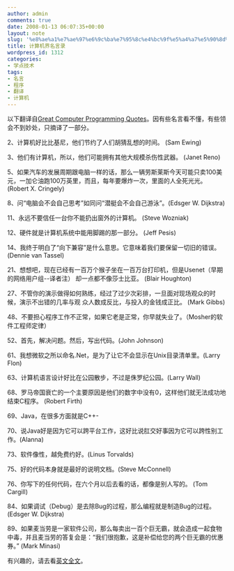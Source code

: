 ```yaml
---
author: admin
comments: true
date: 2008-01-13 06:07:35+00:00
layout: note
slug: '%e8%ae%a1%e7%ae%97%e6%9c%ba%e7%95%8c%e4%bc%9f%e5%a4%a7%e5%90%8d%e8%a8%80%e5%bd%95'
title: 计算机界名言录
wordpress_id: 1312
categories:
- 学点技术
tags:
- 名言
- 程序
- 翻译
- 计算机
---
```


以下翻译自[Great Computer Programming Quotes](http://www.devtopics.com/101-great-computer-programming-quotes/)。因有些名言看不懂，有些领会不到妙处，只摘译了一部分。

2、计算机好比比基尼，他们节约了人们胡猜乱想的时间。 (Sam Ewing)

3、他们有计算机，所以，他们可能拥有其他大规模杀伤性武器。 (Janet Reno)

5、如果汽车的发展周期跟电脑一样的话，那么一辆劳斯莱斯今天可能只卖100美元，一加仑油跑100万英里，而且，每年要爆炸一次，里面的人全死光光。 (Robert X. Cringely)

8、问“电脑会不会自己思考”如同问“潜艇会不会自己游泳”。(Edsger W. Dijkstra)

11、永远不要信任一台你不能扔出窗外的计算机。 (Steve Wozniak)

12、硬件就是计算机系统中能用脚踢的那一部分。 (Jeff Pesis) 

14、我终于明白了“向下兼容”是什么意思。它意味着我们要保留一切旧的错误。(Dennie van Tassel)

21、想想吧，现在已经有一百万个猴子坐在一百万台打印机，但是Usenet（早期的网络用户组--译者注）
却一点都不像莎士比亚。 (Blair Houghton)

27、不管你的演示做得如何熟练，经过了过少次彩排，一旦面对现场观众的时候，演示不出错的几率与观
众人数成反比，与投入的金钱成正比。 (Mark Gibbs)

48、不要担心程序工作不正常，如果它老是正常，你早就失业了。（Mosher的软件工程师定律）

52、首先，解决问题。然后，写出代码。(John Johnson)

61、我想微软之所以命名.Net，是为了让它不会显示在Unix目录清单里。(Larry Flon)

63、计算机语言设计好比在公园散步，不过是侏罗纪公园。(Larry Wall)

68、罗马帝国衰亡的一个主要原因是他们的数字中没有0，这样他们就无法成功地结束C程序。 (Robert 
Firth)

69、Java，在很多方面就是C++-

70、说Java好是因为它可以跨平台工作，这好比说肛交好事因为它可以跨性别工作。(Alanna)

73、软件像性，越免费约好。(Linus Torvalds)

75、好的代码本身就是最好的说明文档。(Steve McConnell)

76、你写下的任何代码，在六个月以后去看的话，都像是别人写的。 (Tom Cargill)

84、如果调试（Debug）是去除Bug的过程，那么编程就是制造Bug的过程。(Edsger W. Dijkstra)

89、如果麦当劳是一家软件公司，那么每卖出一百个巨无霸，就会造成一起食物中毒，并且麦当劳的答复会是：“我们很抱歉，这是补偿给您的两个巨无霸的优惠券。” (Mark Minasi)

有兴趣的，请去看[英文全文](http://www.devtopics.com/101-great-computer-programming-quotes/)。
